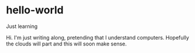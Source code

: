 # hello-world
Just learning

Hi. I'm just writing along, pretending that I understand computers. Hopefully the clouds will part and this will soon make sense.
